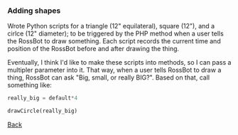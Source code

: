 ### Adding shapes

Wrote Python scripts for a triangle (12" equilateral), square (12"), and a cirlce (12" diameter); to be triggered by the PHP method when a user tells the RossBot to draw something. Each script records the current time and position of the RossBot before and after drawing the thing.

Eventually, I think I'd like to make these scripts into methods, so I can pass a multipler parameter into it. That way, when a user tells RossBot to draw a thing, RossBot can ask "Big, small, or really BIG?". Based on that, call something like:
```python
really_big = default*4

drawCircle(really_big)
```
[Back](20.md)
